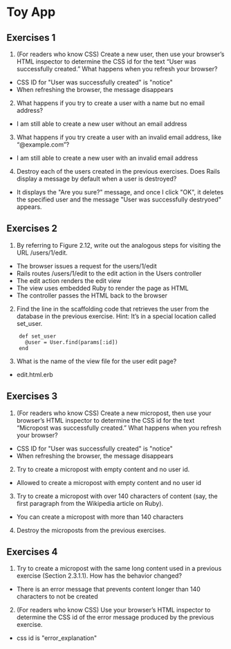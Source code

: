 # Toy App

## Exercises 1

1. (For readers who know CSS) Create a new user, then use your browser’s HTML inspector to determine the CSS id for the text “User was successfully created.” What happens when you refresh your browser?
* CSS ID for "User was successfully created" is "notice"
* When refreshing the browser, the message disappears
2. What happens if you try to create a user with a name but no email address?
* I am still able to create a new user without an email address
3. What happens if you try create a user with an invalid email address, like “@example.com”?
* I am still able to create a new user with an invalid email address
4. Destroy each of the users created in the previous exercises. Does Rails display a message by default when a user is destroyed?
* It displays the "Are you sure?" message, and once I click "OK", it deletes the specified user and the message "User was successfully destryoed" appears. 

## Exercises 2
1. By referring to Figure 2.12, write out the analogous steps for visiting the URL /users/1/edit.
* The browser issues a request for the users/1/edit
* Rails routes /users/1/edit to the edit action in the Users controller
* The edit action renders the edit view
* The view uses embedded Ruby to render the page as HTML
* The controller passes the HTML back to the browser
2. Find the line in the scaffolding code that retrieves the user from the database in the previous exercise. Hint: It’s in a special location called set_user.
```
    def set_user
      @user = User.find(params[:id])
    end
```
3. What is the name of the view file for the user edit page?
* edit.html.erb

## Exercises 3
1. (For readers who know CSS) Create a new micropost, then use your browser’s HTML inspector to determine the CSS id for the text “Micropost was successfully created.” What happens when you refresh your browser?
* CSS ID for "User was successfully created" is "notice"
* When refreshing the browser, the message disappears
2. Try to create a micropost with empty content and no user id.
* Allowed to create a micropost with empty content and no user id
3. Try to create a micropost with over 140 characters of content (say, the first paragraph from the Wikipedia article on Ruby).
* You can create a micropost with more than 140 characters
4. Destroy the microposts from the previous exercises.

## Exercises 4
1. Try to create a micropost with the same long content used in a previous exercise (Section 2.3.1.1). How has the behavior changed?
* There is an error message that prevents content longer than 140 characters to not be created
2. (For readers who know CSS) Use your browser’s HTML inspector to determine the CSS id of the error message produced by the previous exercise.
* css id is "error_explanation"

